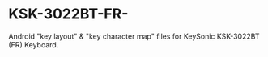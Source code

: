 # KSK-3022BT-FR-
Android "key layout" &amp; "key character map" files for KeySonic KSK-3022BT (FR) Keyboard.
